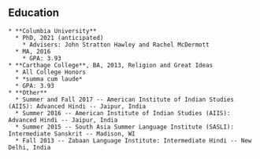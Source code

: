 ## Education

    * **Columbia University**
      * PhD, 2021 (anticipated)
        * Advisers: John Stratton Hawley and Rachel McDermott
      * MA, 2016
        * GPA: 3.93
    * **Carthage College**, BA, 2013, Religion and Great Ideas
      * All College Honors
      * *summa cum laude*
      * GPA: 3.93
    * **Other**
      * Summer and Fall 2017 -- American Institute of Indian Studies (AIIS): Advanced Hindi -- Jaipur, India
      * Summer 2016 -- American Institute of Indian Studies (AIIS): Advanced Hindi -- Jaipur, India
      * Summer 2015 -- South Asia Summer Language Institute (SASLI): Intermediate Sanskrit -- Madison, WI
      * Fall 2013 -- Zabaan Language Institute: Intermediate Hindi -- New Delhi, India
